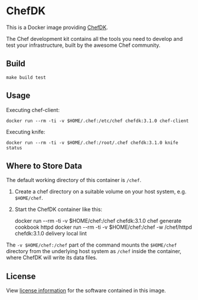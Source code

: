 # ChefDK

This is a Docker image providing [ChefDK](https://downloads.chef.io/chefdk).

The Chef development kit contains all the tools you need to develop and test your infrastructure, built by the awesome Chef community.

## Build

    make build test

## Usage

Executing chef-client:

    docker run --rm -ti -v $HOME/.chef:/etc/chef chefdk:3.1.0 chef-client

Executing knife:

    docker run --rm -ti -v $HOME/.chef:/root/.chef chefdk:3.1.0 knife status

## Where to Store Data

The default working directory of this container is ```/chef```.

1. Create a chef directory on a suitable volume on your host system, e.g. ```$HOME/chef```.
2. Start the ChefDK container like this:

    docker run --rm -ti -v $HOME/chef:/chef chefdk:3.1.0 chef generate cookbook httpd
    docker run --rm -ti -v $HOME/chef:/chef -w /chef/httpd chefdk:3.1.0 delivery local lint

The ```-v $HOME/chef:/chef``` part of the command mounts the ```$HOME/chef``` directory from the underlying host system as ```/chef``` inside the container, where ChefDK will write its data files.

## License

View [license information](https://downloads.chef.io/chefdk/stable/3.1.0/ubuntu/18.04/license) for the software contained in this image.
